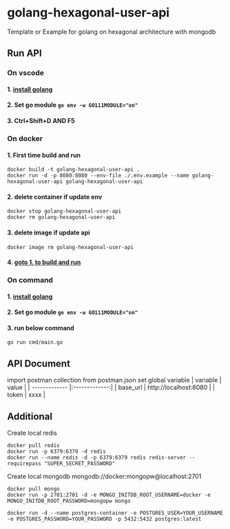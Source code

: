 # golang-hexagonal-user-api
Template or Example for golang on hexagonal architecture with mongodb

## Run API

### On vscode 
#### 1. [install golang](https://go.dev/dl)
#### 2. Set go module `go env -w GO111MODULE="on"`
#### 3. Ctrl+Shift+D AND F5

###  On docker
#### 1. First time build and run
```
docker build -t golang-hexagonal-user-api .
docker run -d -p 8080:8080 --env-file ./.env.example --name golang-hexagonal-user-api golang-hexagonal-user-api
```
#### 2. delete container if update env 
```
docker stop golang-hexagonal-user-api
docker rm golang-hexagonal-user-api
```
#### 3. delete image if update api
```
docker image rm golang-hexagonal-user-api
```
#### 4. [goto 1. to build and run](#1-first-time-build-and-run)
### On command
#### 1. [install golang](https://go.dev/dl)
#### 2. Set go module `go env -w GO111MODULE="on"`
#### 3. run below command
``` 
go run cmd/main.go 
```
## API Document
import postman collection from postman.json
set global variable
| variable        | value       |
| ------------- |:-------------:|
| base_url      | http://localhost:8080 |
| token      | xxxx      |

## Additional
Create local redis
```
docker pull redis
docker run -p 6379:6379 -d redis
docker run --name redis -d -p 6379:6379 redis redis-server --requirepass "SUPER_SECRET_PASSWORD"
```
Create local mongodb
mongodb://docker:mongopw@localhost:2701

```
docker pull mongo
docker run -p 2701:2701 -d -e MONGO_INITDB_ROOT_USERNAME=docker -e MONGO_INITDB_ROOT_PASSWORD=mongopw mongo
```

```
docker run -d --name postgres-container -e POSTGRES_USER=YOUR_USERNAME -e POSTGRES_PASSWORD=YOUR_PASSWORD -p 5432:5432 postgres:latest
```

